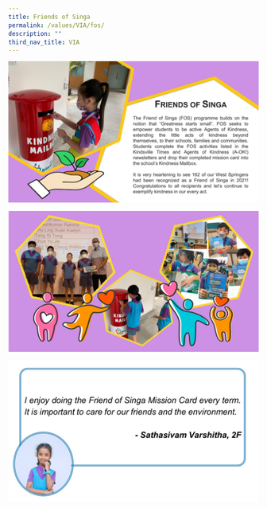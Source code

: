 ```yaml
---
title: Friends of Singa
permalink: /values/VIA/fos/
description: ""
third_nav_title: VIA
---
```

![](/images/VIA%20key%20programmes/FOS1.png)

![](/images/VIA%20key%20programmes/FOS2.png)

![](/images/VIA%20key%20programmes/FOS3.jpg)